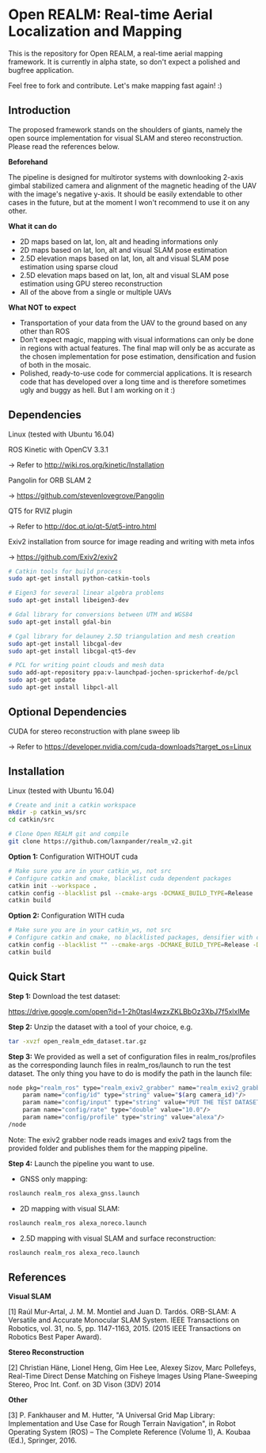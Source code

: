 # Open REALM: Real-time Aerial Localization and Mapping

This is the repository for Open REALM, a real-time aerial mapping framework. It is currently in alpha state, so don't expect
a polished and bugfree application. 

Feel free to fork and contribute. Let's make mapping fast again! :)

## Introduction

The proposed framework stands on the shoulders of giants, namely the open source implementation for
visual SLAM and stereo reconstruction. Please read the references below.

**Beforehand**

The pipeline is designed for multirotor systems with downlooking 2-axis gimbal stabilized camera and alignment of the
magnetic heading of the UAV with the image's negative y-axis. It should be easily extendable to other cases in the future,
but at the moment I won't recommend to use it on any other.

**What it can do**
- 2D maps based on lat, lon, alt and heading informations only
- 2D maps based on lat, lon, alt and visual SLAM pose estimation
- 2.5D elevation maps based on lat, lon, alt and visual SLAM pose estimation using sparse cloud
- 2.5D elevation maps based on lat, lon, alt and visual SLAM pose estimation using GPU stereo reconstruction
- All of the above from a single or multiple UAVs

**What NOT to expect**
- Transportation of your data from the UAV to the ground based on any other than ROS
- Don't expect magic, mapping with visual informations can only be done in regions with actual features. 
  The final map will only be as accurate as the chosen implementation for pose estimation, densification and
  fusion of both in the mosaic.
- Polished, ready-to-use code for commercial applications. It is research code that has developed over a long 
  time and is therefore sometimes ugly and buggy as hell. But I am working on it :)

## Dependencies

Linux (tested with Ubuntu 16.04)

ROS Kinetic with OpenCV 3.3.1

-> Refer to http://wiki.ros.org/kinetic/Installation

Pangolin for ORB SLAM 2

-> https://github.com/stevenlovegrove/Pangolin

QT5 for RVIZ plugin

-> Refer to http://doc.qt.io/qt-5/qt5-intro.html

Exiv2 installation from source for image reading and writing with meta infos

-> https://github.com/Exiv2/exiv2

```sh
# Catkin tools for build process
sudo apt-get install python-catkin-tools

# Eigen3 for several linear algebra problems
sudo apt-get install libeigen3-dev

# Gdal library for conversions between UTM and WGS84
sudo apt-get install gdal-bin

# Cgal library for delauney 2.5D triangulation and mesh creation
sudo apt-get install libcgal-dev
sudo apt-get install libcgal-qt5-dev

# PCL for writing point clouds and mesh data
sudo add-apt-repository ppa:v-launchpad-jochen-sprickerhof-de/pcl
sudo apt-get update
sudo apt-get install libpcl-all
```

## Optional Dependencies

CUDA for stereo reconstruction with plane sweep lib

-> Refer to https://developer.nvidia.com/cuda-downloads?target_os=Linux

## Installation

Linux (tested with Ubuntu 16.04)

```sh
# Create and init a catkin workspace
mkdir -p catkin_ws/src
cd catkin/src

# Clone Open REALM git and compile
git clone https://github.com/laxnpander/realm_v2.git
```

**Option 1:** Configuration WITHOUT cuda
```sh
# Make sure you are in your catkin_ws, not src
# Configure catkin and cmake, blacklist cuda dependent packages
catkin init --workspace .
catkin config --blacklist psl --cmake-args -DCMAKE_BUILD_TYPE=Release
catkin build
```

**Option 2:** Configuration WITH cuda
```sh
# Make sure you are in your catkin_ws, not src
# Configure catkin and cmake, no blacklisted packages, densifier with cuda
catkin config --blacklist "" --cmake-args -DCMAKE_BUILD_TYPE=Release -DDENSIFIER_WITH_CUDA=True
catkin build
```

## Quick Start

**Step 1:**
Download the test dataset:

https://drive.google.com/open?id=1-2h0tasI4wzxZKLBbOz3XbJ7f5xlxlMe

**Step 2:**
Unzip the dataset with a tool of your choice, e.g.
```sh
tar -xvzf open_realm_edm_dataset.tar.gz
```

**Step 3:**
We provided as well a set of configuration files in realm_ros/profiles as the corresponding launch files in 
realm_ros/launch to run the test dataset. The only thing you have to do is modify the path in the launch file:
```sh
node pkg="realm_ros" type="realm_exiv2_grabber" name="realm_exiv2_grabber" output="screen"
    param name="config/id" type="string" value="$(arg camera_id)"/>
    param name="config/input" type="string" value="PUT THE TEST DATASET'S ABSOLUTE PATH HERE"/>
    param name="config/rate" type="double" value="10.0"/>
    param name="config/profile" type="string" value="alexa"/>
/node
```
Note: The exiv2 grabber node reads images and exiv2 tags from the provided folder and publishes them 
for the mapping pipeline.

**Step 4:**
Launch the pipeline you want to use.

- GNSS only mapping:
```sh
roslaunch realm_ros alexa_gnss.launch
```

- 2D mapping with visual SLAM:
```sh
roslaunch realm_ros alexa_noreco.launch
```

- 2.5D mapping with visual SLAM and surface reconstruction:
```sh
roslaunch realm_ros alexa_reco.launch
```
  
## References

**Visual SLAM**

[1] Raúl Mur-Artal, J. M. M. Montiel and Juan D. Tardós. ORB-SLAM: A Versatile and Accurate Monocular 
SLAM System. IEEE Transactions on Robotics, vol. 31, no. 5, pp. 1147-1163, 2015. (2015 IEEE Transactions on 
Robotics Best Paper Award).

**Stereo Reconstruction**

[2] Christian Häne, Lionel Heng, Gim Hee Lee, Alexey Sizov, Marc Pollefeys, Real-Time Direct Dense Matching on
Fisheye Images Using Plane-Sweeping Stereo, Proc Int. Conf. on 3D Vison (3DV) 2014

**Other**

[3] P. Fankhauser and M. Hutter, "A Universal Grid Map Library: Implementation and Use Case for Rough Terrain Navigation",
in Robot Operating System (ROS) – The Complete Reference (Volume 1), A. Koubaa (Ed.), Springer, 2016. 